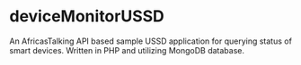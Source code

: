 # deviceMonitorUSSD
An AfricasTalking API based sample USSD application for querying status of smart devices. Written in PHP and utilizing MongoDB database. 
